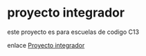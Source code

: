 
# proyecto integrador

este proyecto es para escuelas de codigo C13

enlace [Proyecto integrador](http://127.0.0.1:5500/index.html)



